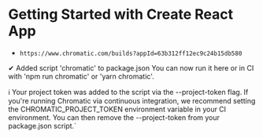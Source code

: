# Getting Started with Create React App

- `https://www.chromatic.com/builds?appId=63b312ff12ec9c24b15db580`

✔ Added script 'chromatic' to package.json
You can now run it here or in CI with 'npm run chromatic' or 'yarn chromatic'.

ℹ Your project token was added to the script via the --project-token flag.
If you're running Chromatic via continuous integration, we recommend setting
the CHROMATIC_PROJECT_TOKEN environment variable in your CI environment.
You can then remove the --project-token from your package.json script.`
